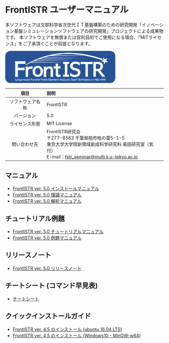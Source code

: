 <!-- 表記は FrontISTR ver. 0.0 で統一します -->
# FrontISTR ユーザーマニュアル

本ソフトウェアは文部科学省次世代ＩＴ基盤構築のための研究開発「イノベーション基盤シミュレーションソフトウェアの研究開発」プロジェクトによる成果物です。
本ソフトウェアを無償または営利目的でご使用になる場合、「MITライセンス」をご了承頂くことが前提となります。

<img src="./image/FrontISTR_logo.png" width="350px">

| 項目 | 説明 |
|:---------:|:---------|
| ソフトウェア名称 | FrontISTR |
| バージョン | 5.0 |
| ライセンス形態 | MIT License |
| 問い合わせ先 | FrontISTR研究会<br> 〒277-8563 千葉県柏市柏の葉5-1-5<br> 東京大学大学院新領域創成科学研究科 奥田研究室（気付）<br> E-mail：fstr_seminar@multi.k.u-tokyo.ac.jp |

## マニュアル

  - [FrontISTR ver. 5.0 インストールマニュアル](01_install/install_00/index.html)
  - [FrontISTR ver. 5.0 理論マニュアル](02_theory/theory_00/index.html)
  - [FrontISTR ver. 5.0 解析マニュアル](03_analysis/analysis_00/index.html)

## チュートリアル例題

  - [FrontISTR ver. 5.0 チュートリアルマニュアル](04_tutorial/tutorial_00/index.html)
  - [FrontISTR ver. 5.0 例題マニュアル](05_example/example_00/index.html)

## リリースノート

  - [FrontISTR ver. 5.0 リリースノート](06_release_note/00_release_note/index.html)

## チートシート (コマンド早見表)

  - [チートシート](07_cheat_sheet/00_cheat_sheet/index.html)

## クイックインストールガイド

  - [FrontISTR ver. 4.5 のインストール (ubuntu 16.04 LTS)](08_quick_guide/00_FrontISTR_install_quickguide_ubuntu/index.html)
  - [FrontISTR ver. 4.5 のインストール (Windows10 - MinGW-w64)](08_quick_guide/01_FrontISTR_install_quickguide_windows/index.html)
